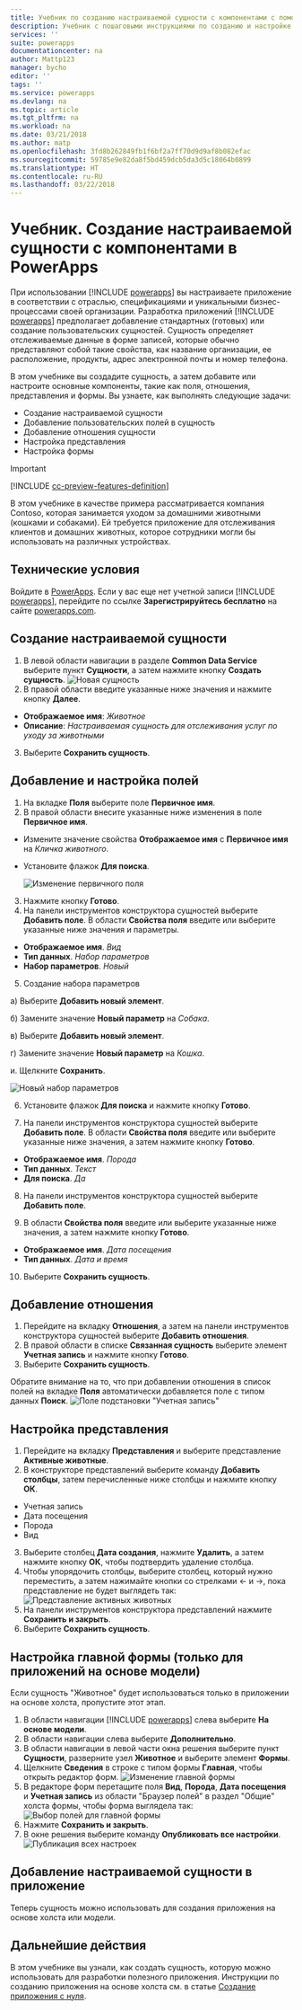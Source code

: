 ```yaml
---
title: Учебник по созданию настраиваемой сущности с компонентами с помощью PowerApps | Документы Майкрософт
description: Учебник с пошаговыми инструкциями по созданию и настройке сущности для использования в приложении PowerApps.
services: ''
suite: powerapps
documentationcenter: na
author: Mattp123
manager: bycho
editor: ''
tags: ''
ms.service: powerapps
ms.devlang: na
ms.topic: article
ms.tgt_pltfrm: na
ms.workload: na
ms.date: 03/21/2018
ms.author: matp
ms.openlocfilehash: 3fd8b262849fb1f6bf2a7ff70d9d9af8b082efac
ms.sourcegitcommit: 59785e9e82da8f5bd459dcb5da3d5c18064b0899
ms.translationtype: HT
ms.contentlocale: ru-RU
ms.lasthandoff: 03/22/2018
---
```

# <a name="tutorial-create-a-custom-entity-that-has-components-in-powerapps"></a>Учебник. Создание настраиваемой сущности с компонентами в PowerApps

При использовании [!INCLUDE [powerapps](../../includes/powerapps.md)] вы настраиваете приложение в соответствии с отраслью, спецификациями и уникальными бизнес-процессами своей организации. Разработка приложений [!INCLUDE [powerapps](../../includes/powerapps.md)] предполагает добавление стандартных (готовых) или создание пользовательских сущностей. Сущность определяет отслеживаемые данные в форме записей, которые обычно представляют собой такие свойства, как название организации, ее расположение, продукты, адрес электронной почты и номер телефона. 

В этом учебнике вы создадите сущность, а затем добавите или настроите основные компоненты, такие как поля, отношения, представления и формы. Вы узнаете, как выполнять следующие задачи:

- Создание настраиваемой сущности
- Добавление пользовательских полей в сущность
- Добавление отношения сущности
- Настройка представления 
- Настройка формы

> [!IMPORTANT]
> [!INCLUDE [cc-preview-features-definition](../../includes/cc-preview-features-definition.md)]

В этом учебнике в качестве примера рассматривается компания Contoso, которая занимается уходом за домашними животными (кошками и собаками). Ей требуется приложение для отслеживания клиентов и домашних животных, которое сотрудники могли бы использовать на различных устройствах.

## <a name="prerequisites"></a>Технические условия

Войдите в [PowerApps](https://powerapps.microsoft.com/). Если у вас еще нет учетной записи [!INCLUDE [powerapps](../../includes/powerapps.md)], перейдите по ссылке **Зарегистрируйтесь бесплатно** на сайте [powerapps.com](https://web.powerapps.com).

## <a name="create-a-custom-entity"></a>Создание настраиваемой сущности

1. В левой области навигации в разделе **Common Data Service** выберите пункт **Сущности**, а затем нажмите кнопку **Создать сущность**.
    ![Новая сущность](media/create-custom-entity/create-new-entity.png)
2. В правой области введите указанные ниже значения и нажмите кнопку **Далее**.
  - **Отображаемое имя**: *Животное* 
  - **Описание**: *Настраиваемая сущность для отслеживания услуг по уходу за животными*
3. Выберите **Сохранить сущность**.

## <a name="add-and-customize-fields"></a>Добавление и настройка полей

1. На вкладке **Поля** выберите поле **Первичное имя**.
2. В правой области внесите указанные ниже изменения в поле **Первичное имя**. 
  - Измените значение свойства **Отображаемое имя** с **Первичное имя** на *Кличка животного*.
  - Установите флажок **Для поиска**.

    ![Изменение первичного поля](media/create-custom-entity/primary-field.png)
3. Нажмите кнопку **Готово**.
4. На панели инструментов конструктора сущностей выберите **Добавить поле**. В области **Свойства поля** введите или выберите указанные ниже значения и параметры.
  - **Отображаемое имя**. *Вид*
  - **Тип данных**. *Набор параметров*
  - **Набор параметров**. *Новый*
5. Создание набора параметров

  а) Выберите **Добавить новый элемент**. 
  
  б) Замените значение **Новый параметр** на *Собака*. 
   
  в) Выберите **Добавить новый элемент**. 
    
  г)  Замените значение **Новый параметр** на *Кошка*. 
    
  и. Щелкните **Сохранить**. 

  ![Новый набор параметров](media/create-custom-entity/optionset-add-items.png)

6. Установите флажок **Для поиска** и нажмите кнопку **Готово**.

7. На панели инструментов конструктора сущностей выберите **Добавить поле**. В области **Свойства поля** введите или выберите указанные ниже значения, а затем нажмите кнопку **Готово**.
  - **Отображаемое имя**. *Порода*
  - **Тип данных**. *Текст*
  - **Для поиска**. *Да*

8. На панели инструментов конструктора сущностей выберите **Добавить поле**. 

9. В области **Свойства поля** введите или выберите указанные ниже значения, а затем нажмите кнопку **Готово**. 
  - **Отображаемое имя**. *Дата посещения*
  - **Тип данных**. *Дата и время*

10. Выберите **Сохранить сущность**.

## <a name="add-a-relationship"></a>Добавление отношения

1. Перейдите на вкладку **Отношения**, а затем на панели инструментов конструктора сущностей выберите **Добавить отношения**. 
2. В правой области в списке **Связанная сущность** выберите элемент **Учетная запись** и нажмите кнопку **Готово**.
3. Выберите **Сохранить сущность**.

Обратите внимание на то, что при добавлении отношения в список полей на вкладке **Поля** автоматически добавляется поле с типом данных **Поиск**. ![Поле подстановки "Учетная запись"](media/create-custom-entity/account-lookup-field.png)

## <a name="customize-a-view"></a>Настройка представления

1. Перейдите на вкладку **Представления** и выберите представление **Активные животные**.
2. В конструкторе представлений выберите команду **Добавить столбцы**, затем перечисленные ниже столбцы и нажмите кнопку **ОК**.
  - Учетная запись
  - Дата посещения 
  - Порода 
  - Вид
3. Выберите столбец **Дата создания**, нажмите **Удалить**, а затем нажмите кнопку **ОК**, чтобы подтвердить удаление столбца.
4. Чтобы упорядочить столбцы, выберите столбец, который нужно переместить, а затем нажимайте кнопки со стрелками <- и ->, пока представление не будет выглядеть так:
    ![Представление активных животных](media/create-custom-entity/active-pets-view.png)
5. На панели инструментов конструктора представлений нажмите **Сохранить и закрыть**.  
6. Выберите **Сохранить сущность**.

## <a name="model-driven-apps-only-customize-the-main-form"></a>Настройка главной формы (только для приложений на основе модели)

Если сущность "Животное" будет использоваться только в приложении на основе холста, пропустите этот этап. 

1. В области навигации [!INCLUDE [powerapps](../../includes/powerapps.md)] слева выберите **На основе модели**.
2. В области навигации слева выберите **Дополнительно**.
3. В области навигации в левой части окна решения выберите пункт **Сущности**, разверните узел **Животное** и выберите элемент **Формы**.
4. Щелкните **Сведения** в строке с типом формы **Главная**, чтобы открыть редактор форм.
    ![Изменение главной формы](media/create-custom-entity/main-form-edit.png)
5. В редакторе форм перетащите поля **Вид**, **Порода**, **Дата посещения** и **Учетная запись** из области "Браузер полей" в раздел "Общие" холста формы, чтобы форма выглядела так:
    ![Выбор полей для главной формы](media/create-custom-entity/main-form-edit2.png) 
6. Нажмите **Сохранить и закрыть**.
7. В окне решения выберите команду **Опубликовать все настройки**.
    ![Публикация всех настроек](media/create-custom-entity/publish-all-customizations.png)

## <a name="add-the-custom-entity-to-an-app"></a>Добавление настраиваемой сущности в приложение

Теперь сущность можно использовать для создания приложения на основе холста или модели. 

## <a name="next-steps"></a>Дальнейшие действия

В этом учебнике вы узнали, как создать сущность, которую можно использовать для разработки полезного приложения. Инструкции по созданию приложения на основе холста см. в статье [Создание приложения с нуля](../canvas-apps/get-started-create-from-blank.md).
